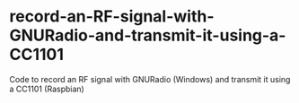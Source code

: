 # record-an-RF-signal-with-GNURadio-and-transmit-it-using-a-CC1101
Code to record an RF signal with GNURadio (Windows) and transmit it using a CC1101 (Raspbian)
